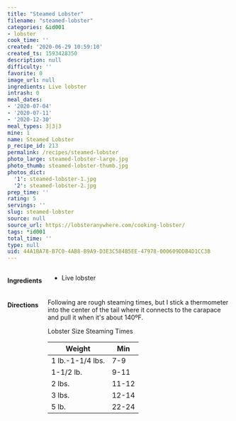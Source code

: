 ```yaml
---
title: "Steamed Lobster"
filename: "steamed-lobster"
categories: &id001
- lobster
cook_time: ''
created: '2020-06-29 10:59:10'
created_ts: 1593428350
description: null
difficulty: ''
favorite: 0
image_url: null
ingredients: Live lobster
intrash: 0
meal_dates:
- '2020-07-04'
- '2020-07-11'
- '2020-12-30'
meal_types: 3|3|3
mine: 1
name: Steamed Lobster
p_recipe_id: 213
permalink: /recipes/steamed-lobster
photo_large: steamed-lobster-large.jpg
photo_thumb: steamed-lobster-thumb.jpg
photos_dict:
  '1': steamed-lobster-1.jpg
  '2': steamed-lobster-2.jpg
prep_time: ''
rating: 5
servings: ''
slug: steamed-lobster
source: null
source_url: https://lobsteranywhere.com/cooking-lobster/
tags: *id001
total_time: ''
type: null
uid: 44A1BA78-B7C0-4AB8-B9A9-D3E3C584B5EE-47978-000609DDB4D1CC3B
---
```

<div class="large-8 medium-7 columns" id="writeup">	</div><!-- #writeup -->
</div><!-- #row-one -->
<div class="row" id="row-two">	<div class="medium-4 small-5 columns" id="ingredients"><h4>Ingredients</h4><div class="box box-ingredients content"><ul>
<li>Live lobster</li>
</ul>
</div>	</div>	<div class="medium-6 small-7 columns" id="directions"><h4>Directions</h4><div class="box box-directions content"><p>Following are rough steaming times, but I stick a thermometer into the center of the tail where it connects to the carapace and pull it when it's about 140ºF.</p>
<p>Lobster Size	Steaming Times</p>
<table>
<thead>
<tr>
<th>Weight</th>
<th>Min</th>
</tr>
</thead>
<tbody>
<tr>
<td>1 lb.-1-1/4 lbs.</td>
<td>7-9</td>
</tr>
<tr>
<td>1-1/2 lb.</td>
<td>9-11</td>
</tr>
<tr>
<td>2 lbs.</td>
<td>11-12</td>
</tr>
<tr>
<td>3 lbs.</td>
<td>12-14</td>
</tr>
<tr>
<td>5 lb.</td>
<td>22-24</td>
</tr>
</tbody>
</table>
</div>	</div>